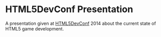 HTML5DevConf Presentation
========
A presentation given at [HTML5DevConf](html5devconf.com) 2014 about the current state of HTML5 game development.

